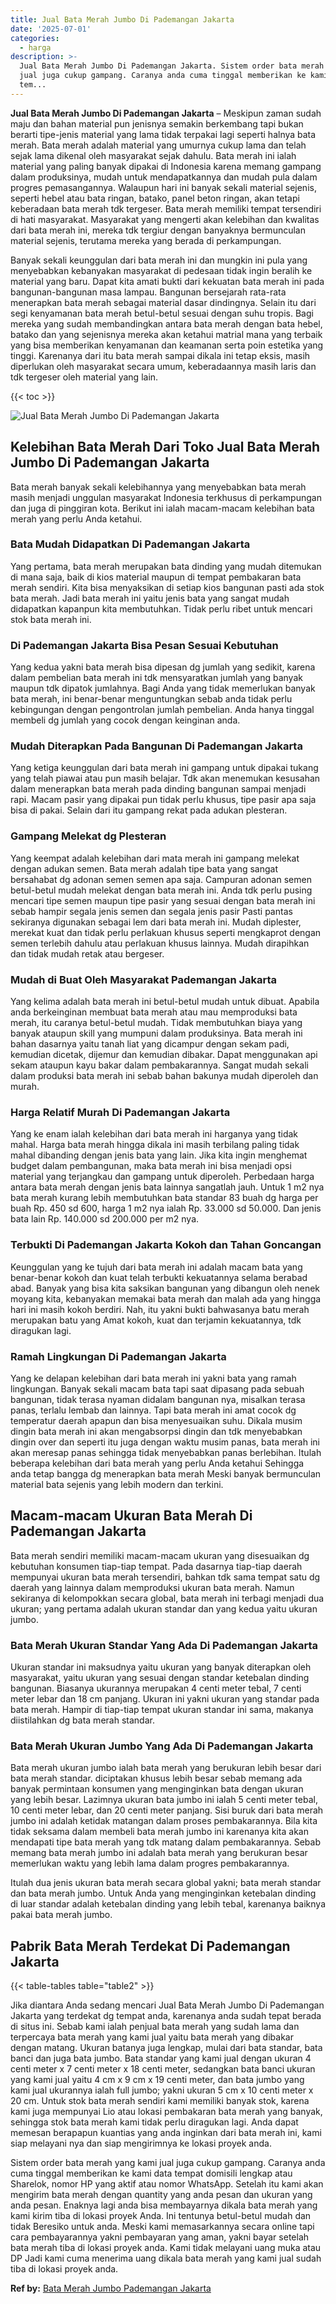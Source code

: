 ```yaml
---
title: Jual Bata Merah Jumbo Di Pademangan Jakarta
date: '2025-07-01'
categories:
  - harga
description: >-
  Jual Bata Merah Jumbo Di Pademangan Jakarta. Sistem order bata merah yang kami
  jual juga cukup gampang. Caranya anda cuma tinggal memberikan ke kami data
  tem...
---
```


**Jual Bata Merah Jumbo Di Pademangan Jakarta** – Meskipun zaman sudah maju dan bahan material pun jenisnya semakin berkembang tapi bukan berarti tipe-jenis material yang lama tidak terpakai lagi seperti halnya bata merah. Bata merah adalah material yang umurnya cukup lama dan telah sejak lama dikenal oleh masyarakat sejak dahulu. Bata merah ini ialah material yang paling banyak dipakai di Indonesia karena memang gampang dalam produksinya, mudah untuk mendapatkannya dan mudah pula dalam progres pemasangannya. Walaupun hari ini banyak sekali material sejenis, seperti hebel atau bata ringan, batako, panel beton ringan, akan tetapi keberadaan bata merah tdk tergeser. Bata merah memiliki tempat tersendiri di hati masyarakat. Masyarakat yang mengerti akan kelebihan dan kwalitas dari bata merah ini, mereka tdk tergiur dengan banyaknya bermunculan material sejenis, terutama mereka yang berada di perkampungan.

Banyak sekali keunggulan dari bata merah ini dan mungkin ini pula yang menyebabkan kebanyakan masyarakat di pedesaan tidak ingin beralih ke material yang baru. Dapat kita amati bukti dari kekuatan bata merah ini pada bangunan-bangunan masa lampau. Bangunan bersejarah rata-rata menerapkan bata merah sebagai material dasar dindingnya. Selain itu dari segi kenyamanan bata merah betul-betul sesuai dengan suhu tropis. Bagi mereka yang sudah membandingkan antara bata merah dengan bata hebel, batako dan yang sejenisnya mereka akan ketahui matrial mana yang terbaik yang bisa memberikan kenyamanan dan keamanan serta poin estetika yang tinggi. Karenanya dari itu bata merah sampai dikala ini tetap eksis, masih diperlukan oleh masyarakat secara umum, keberadaannya masih laris dan tdk tergeser oleh material yang lain.

{{< toc >}}

![Jual Bata Merah Jumbo Di Pademangan Jakarta](/images/jual-bata-merah-04.png)

## Kelebihan Bata Merah Dari Toko Jual Bata Merah Jumbo Di Pademangan Jakarta

Bata merah banyak sekali kelebihannya yang menyebabkan bata merah masih menjadi unggulan masyarakat Indonesia terkhusus di perkampungan dan juga di pinggiran kota. Berikut ini ialah macam-macam kelebihan bata merah yang perlu Anda ketahui.

### Bata Mudah Didapatkan Di Pademangan Jakarta

Yang pertama, bata merah merupakan bata dinding yang mudah ditemukan di mana saja, baik di kios material maupun di tempat pembakaran bata merah sendiri. Kita bisa menyaksikan di setiap kios bangunan pasti ada stok bata merah. Jadi bata merah ini yaitu jenis bata yang sangat mudah didapatkan kapanpun kita membutuhkan. Tidak perlu ribet untuk mencari stok bata merah ini.

### Di Pademangan Jakarta Bisa Pesan Sesuai Kebutuhan

Yang kedua yakni bata merah bisa dipesan dg jumlah yang sedikit, karena dalam pembelian bata merah ini tdk mensyaratkan jumlah yang banyak maupun tdk dipatok jumlahnya. Bagi Anda yang tidak memerlukan banyak bata merah, ini benar-benar menguntungkan sebab anda tidak perlu kebingungan dengan pengontrolan jumlah pembelian. Anda hanya tinggal membeli dg jumlah yang cocok dengan keinginan anda.

### Mudah Diterapkan Pada Bangunan Di Pademangan Jakarta

Yang ketiga keunggulan dari bata merah ini gampang untuk dipakai tukang yang telah piawai atau pun masih belajar. Tdk akan menemukan kesusahan dalam menerapkan bata merah pada dinding bangunan sampai menjadi rapi. Macam pasir yang dipakai pun tidak perlu khusus, tipe pasir apa saja bisa di pakai. Selain dari itu gampang rekat pada adukan plesteran.

### Gampang Melekat dg Plesteran

Yang keempat adalah kelebihan dari mata merah ini gampang melekat dengan adukan semen. Bata merah adalah tipe bata yang sangat bersahabat dg adonan semen semen apa saja. Campuran adonan semen betul-betul mudah melekat dengan bata merah ini. Anda tdk perlu pusing mencari tipe semen maupun tipe pasir yang sesuai dengan bata merah ini sebab hampir segala jenis semen dan segala jenis pasir Pasti pantas sekiranya digunakan sebagai lem dari bata merah ini. Mudah diplester, merekat kuat dan tidak perlu perlakuan khusus seperti mengkaprot dengan semen terlebih dahulu atau perlakuan khusus lainnya. Mudah dirapihkan dan tidak mudah retak atau bergeser.

### Mudah di Buat Oleh Masyarakat Pademangan Jakarta

Yang kelima adalah bata merah ini betul-betul mudah untuk dibuat. Apabila anda berkeinginan membuat bata merah atau mau memproduksi bata merah, itu caranya betul-betul mudah. Tidak membutuhkan biaya yang banyak ataupun skill yang mumpuni dalam produksinya. Bata merah ini bahan dasarnya yaitu tanah liat yang dicampur dengan sekam padi, kemudian dicetak, dijemur dan kemudian dibakar. Dapat menggunakan api sekam ataupun kayu bakar dalam pembakarannya. Sangat mudah sekali dalam produksi bata merah ini sebab bahan bakunya mudah diperoleh dan murah.

### Harga Relatif Murah Di Pademangan Jakarta

Yang ke enam ialah kelebihan dari bata merah ini harganya yang tidak mahal. Harga bata merah hingga dikala ini masih terbilang paling tidak mahal dibanding dengan jenis bata yang lain. Jika kita ingin menghemat budget dalam pembangunan, maka bata merah ini bisa menjadi opsi material yang terjangkau dan gampang untuk diperoleh. Perbedaan harga antara bata merah dengan jenis bata lainnya sangatlah jauh. Untuk 1 m2 nya bata merah kurang lebih membutuhkan bata standar 83 buah dg harga per buah Rp. 450 sd 600, harga 1 m2 nya ialah Rp. 33.000 sd 50.000. Dan jenis bata lain Rp. 140.000 sd 200.000 per m2 nya.

### Terbukti Di Pademangan Jakarta Kokoh dan Tahan Goncangan

Keunggulan yang ke tujuh dari bata merah ini adalah macam bata yang benar-benar kokoh dan kuat telah terbukti kekuatannya selama berabad abad. Banyak yang bisa kita saksikan bangunan yang dibangun oleh nenek moyang kita, kebanyakan memakai bata merah dan malah ada yang hingga hari ini masih kokoh berdiri. Nah, itu yakni bukti bahwasanya batu merah merupakan batu yang Amat kokoh, kuat dan terjamin kekuatannya, tdk diragukan lagi.

### Ramah Lingkungan Di Pademangan Jakarta

Yang ke delapan kelebihan dari bata merah ini yakni bata yang ramah lingkungan. Banyak sekali macam bata tapi saat dipasang pada sebuah bangunan, tidak terasa nyaman didalam bangunan nya, misalkan terasa panas, terlalu lembab dan lainnya. Tapi bata merah ini amat cocok dg temperatur daerah apapun dan bisa menyesuaikan suhu. Dikala musim dingin bata merah ini akan mengabsorpsi dingin dan tdk menyebabkan dingin over dan seperti itu juga dengan waktu musim panas, bata merah ini akan meresap panas sehingga tidak menyebabkan panas berlebihan. Itulah beberapa kelebihan dari bata merah yang perlu Anda ketahui Sehingga anda tetap bangga dg menerapkan bata merah Meski banyak bermunculan material bata sejenis yang lebih modern dan terkini.

## Macam-macam Ukuran Bata Merah Di Pademangan Jakarta

Bata merah sendiri memiliki macam-macam ukuran yang disesuaikan dg kebutuhan konsumen tiap-tiap tempat. Pada dasarnya tiap-tiap daerah mempunyai ukuran bata merah tersendiri, bahkan tdk sama tempat satu dg daerah yang lainnya dalam memproduksi ukuran bata merah. Namun sekiranya di kelompokkan secara global, bata merah ini terbagi menjadi dua ukuran; yang pertama adalah ukuran standar dan yang kedua yaitu ukuran jumbo.

### Bata Merah Ukuran Standar Yang Ada Di Pademangan Jakarta

Ukuran standar ini maksudnya yaitu ukuran yang banyak diterapkan oleh masyarakat, yaitu ukuran yang sesuai dengan standar ketebalan dinding bangunan. Biasanya ukurannya merupakan 4 centi meter tebal, 7 centi meter lebar dan 18 cm panjang. Ukuran ini yakni ukuran yang standar pada bata merah. Hampir di tiap-tiap tempat ukuran standar ini sama, makanya diistilahkan dg bata merah standar.

### Bata Merah Ukuran Jumbo Yang Ada Di Pademangan Jakarta

Bata merah ukuran jumbo ialah bata merah yang berukuran lebih besar dari bata merah standar. diciptakan khusus lebih besar sebab memang ada banyak permintaan konsumen yang menginginkan bata dengan ukuran yang lebih besar. Lazimnya ukuran bata jumbo ini ialah 5 centi meter tebal, 10 centi meter lebar, dan 20 centi meter panjang. Sisi buruk dari bata merah jumbo ini adalah ketidak matangan dalam proses pembakarannya. Bila kita tidak seksama dalam membeli bata merah jumbo ini karenanya kita akan mendapati tipe bata merah yang tdk matang dalam pembakarannya. Sebab memang bata merah jumbo ini adalah bata merah yang berukuran besar memerlukan waktu yang lebih lama dalam progres pembakarannya.

Itulah dua jenis ukuran bata merah secara global yakni; bata merah standar dan bata merah jumbo. Untuk Anda yang menginginkan ketebalan dinding di luar standar adalah ketebalan dinding yang lebih tebal, karenanya baiknya pakai bata merah jumbo.

## Pabrik Bata Merah Terdekat Di Pademangan Jakarta

{{< table-tables table="table2" >}}

Jika diantara Anda sedang mencari Jual Bata Merah Jumbo Di Pademangan Jakarta yang terdekat dg tempat anda, karenanya anda sudah tepat berada di situs ini. Sebab kami ialah penjual bata merah yang sudah lama dan terpercaya bata merah yang kami jual yaitu bata merah yang dibakar dengan matang. Ukuran batanya juga lengkap, mulai dari bata standar, bata banci dan juga bata jumbo. Bata standar yang kami jual dengan ukuran 4 centi meter x 7 centi meter x 18 centi meter, sedangkan bata banci ukuran yang kami jual yaitu 4 cm x 9 cm x 19 centi meter, dan bata jumbo yang kami jual ukurannya ialah full jumbo; yakni ukuran 5 cm x 10 centi meter x 20 cm. Untuk stok bata merah sendiri kami memiliki banyak stok, karena kami juga mempunyai Lio atau lokasi pembakaran bata merah yang banyak, sehingga stok bata merah kami tidak perlu diragukan lagi. Anda dapat memesan berapapun kuantias yang anda inginkan dari bata merah ini, kami siap melayani nya dan siap mengirimnya ke lokasi proyek anda.

Sistem order bata merah yang kami jual juga cukup gampang. Caranya anda cuma tinggal memberikan ke kami data tempat domisili lengkap atau Sharelok, nomor HP yang aktif atau nomor WhatsApp. Setelah itu kami akan mengirim bata merah dengan quantity yang anda pesan dan ukuran yang anda pesan. Enaknya lagi anda bisa membayarnya dikala bata merah yang kami kirim tiba di lokasi proyek Anda. Ini tentunya betul-betul mudah dan tidak Beresiko untuk anda. Meski kami memasarkannya secara online tapi cara pembayarannya yakni pembayaran yang aman, yakni bayar setelah bata merah tiba di lokasi proyek anda. Kami tidak melayani uang muka atau DP Jadi kami cuma menerima uang dikala bata merah yang kami jual sudah tiba di lokasi proyek anda.

**Ref by:** [Bata Merah Jumbo Pademangan Jakarta](https://id.wikipedia.org/wiki/Bata)
